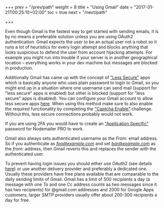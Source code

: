 +++
prev = "/prev/path"
weight = 8
title = "Using Gmail"
date = "2017-01-21T00:25:10+02:00"
toc = true
next = "/next/path"

+++

Even though Gmail is the fastest way to get started with sending emails, it is by no means a preferable solution unless you are using OAuth2 authentication. Gmail expects the user to be an actual user not a robot so it runs a lot of heuristics for every login attempt and blocks anything that looks suspicious to defend the user from account hijacking attempts. For example you might run into trouble if your server is in another geographical location – everything works in your dev machine but messages are blocked in production.

Additionally Gmail has came up with the concept of ["Less Secure"](https://support.google.com/accounts/answer/6010255?hl=en) apps which is basically anyone who uses plain password to login to Gmail, so you might end up in a situation where one username can send mail (support for "less secure" apps is enabled) but other is blocked (support for "less secure" apps is disabled). You can configure your Gmail account to allow less secure apps [here](https://www.google.com/settings/security/lesssecureapps). When using this method make sure to also enable the required functionality by completing the ["Captcha Enable"](https://accounts.google.com/b/0/displayunlockcaptcha) challenge. Without this, less secure connections probably would not work.

If you are using 2FA you would have to create an ["Application Specific"](https://security.google.com/settings/security/apppasswords) password for Nodemailer PRO to work.

Gmail also always sets authenticated username as the *From:* email address. So if you authenticate as *foo@example.com* and set *bar@example.com* as the *from:* address, then Gmail reverts this and replaces the sender with the authenticated user.

To prevent having login issues you should either use OAuth2 (see details [here](/smtp/oauth2/)) or use another delivery provider and preferably a dedicated one. Usually these providers have free plans available that are comparable to the daily sending limits of Gmail. Gmail has a limit of 500 recipients a day (a message with one _To_ and one _Cc_ address counts as two messages since it has two recipients) for @gmail.com addresses and 2000 for Google Apps customers, larger SMTP providers usually offer about 200-300 recipients a day for free.
